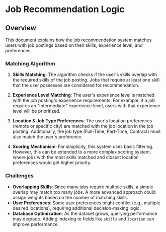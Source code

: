 # Job Recommendation Logic

## Overview

This document explains how the job recommendation system matches users with job postings based on their skills, experience level, and preferences.

### Matching Algorithm

1. **Skills Matching**:
   The algorithm checks if the user's skills overlap with the required skills of the job posting. Jobs that require at least one skill that the user possesses are considered for recommendation.

2. **Experience Level Matching**:
   The user's experience level is matched with the job posting's experience requirements. For example, if a job requires an "Intermediate" experience level, users with that experience level will be prioritized.

3. **Location & Job Type Preferences**:
   The user's location preferences (remote or specific city) are matched with the job location in the job posting. Additionally, the job type (Full-Time, Part-Time, Contract) must also match the user's preference.

4. **Scoring Mechanism**:
   For simplicity, this system uses basic filtering. However, this can be extended to a more complex scoring system, where jobs with the most skills matched and closest location preferences would get higher priority.

### Challenges

- **Overlapping Skills**: Since many jobs require multiple skills, a simple overlap may match too many jobs. A more advanced approach could assign weights based on the number of matching skills.
- **User Preferences**: Some user preferences might conflict (e.g., multiple desired locations), requiring additional decision-making logic.
- **Database Optimization**: As the dataset grows, querying performance may degrade. Adding indexing to fields like `skills` and `location` can improve performance.


